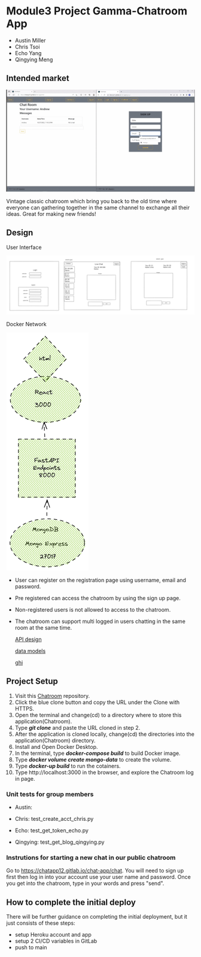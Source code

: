 # Module3 Project Gamma-Chatroom App

- Austin Miller
- Chris Tsoi
- Echo Yang
- Qingying Meng

## Intended market
![GIF](/image/main.gif)

Vintage classic chatroom which bring you back to the old time where everyone can gathering together in the same channel to exchange all their ideas. Great for making new friends! 

## Design

User Interface

![merging to main](/image/planning.png)

 Docker Network

![merging to main](/image/docker.png)
- User can register on the registration page using username, email and password.
- Pre registered can access the chatroom by using the sign up page.
- Non-registered users is not allowed to access to the chatroom.
- The chatroom can support multi logged in users chatting in the same room at the same time.

  [API design](https://gitlab.com/chatapp12/chat-app/-/blob/main/docs/api%20design.md)

  [data models](https://gitlab.com/chatapp12/chat-app/-/blob/main/docs/data%20model.md)

  [ghi](https://gitlab.com/chatapp12/chat-app/-/blob/main/docs/ghi.md)



## Project Setup

1. Visit this [Chatroom](https://gitlab.com/chatapp12/chat-app.git) repository.
2. Click the blue clone button and copy the URL under the Clone with HTTPS.
3. Open the terminal and change(cd) to a directory where to store this application(Chatroom).
4. Type ***git clone*** and paste the URL cloned in step 2.
5. After the application is cloned locally, change(cd) the directories into the application(Chatroom) directory.
6. Install and Open Docker Desktop.
7. In the terminal, type ***docker-compose build*** to build Docker image.
8. Type ***docker volume create mongo-data*** to create the volume.
9. Type ***docker-up build*** to run the cotainers.
 10. Type http://localhost:3000 in the browser, and explore the Chatroom log in page.

### Unit tests for group members


- Austin:

- Chris: test_create_acct_chris.py

- Echo: test_get_token_echo.py

- Qingying: test_get_blog_qingying.py



### Instrutions for starting a new chat in our public chatroom 
Go to https://chatapp12.gitlab.io/chat-app/chat. You will need to sign up first then log in into your account use your user name and password. Once you get into the chatroom, type in your words and press "send".



## How to complete the initial deploy

There will be further guidance on completing the initial deployment, but it just consists of these steps:

- setup Heroku account and app
- setup 2 CI/CD variables in GitLab
- push to main
